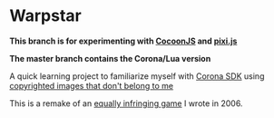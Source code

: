 Warpstar
========

**This branch is for experimenting with [CocoonJS](https://www.ludei.com/tech/cocoonjs) and [pixi.js](http://www.pixijs.com/)**

**The master branch contains the Corona/Lua version**

A quick learning project to familiarize myself with [Corona SDK](http://www.coronalabs.com/products/corona-sdk/) using [copyrighted images that don't belong to me](http://www.spriters-resource.com/gameboy_advance/kirbmirror/)

This is a remake of an [equally infringing game](http://www.java4k.com/index.php?action=games&method=view&gid=72) I wrote in 2006.
